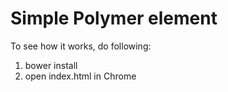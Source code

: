 # Simple Polymer element

To see how it works, do following:

1. bower install
2. open index.html in Chrome